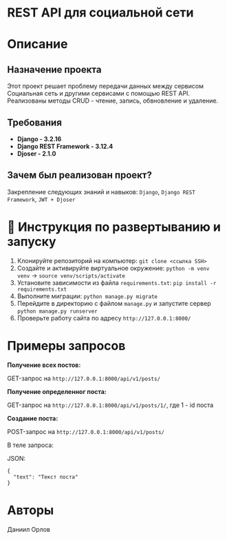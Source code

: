 # REST API для социальной сети



# Описание

## Назначение проекта
Этот проект решает проблему передачи данных между сервисом Социальная сеть и другими сервисами с помощью REST API. Реализованы методы CRUD - чтение, запись, обвновление и удаление.

## Требования
- **Django - 3.2.16**
- **Django REST Framework - 3.12.4**
- **Djoser - 2.1.0**

## Зачем был реализован проект?
Закрепление следующих знаний и навыков: `Django`, `Django REST Framework`, `JWT + Djoser` 



# :rocket: Инструкция по развертыванию и запуску
1. Клонируйте репозиторий на компьютер: `git clone <ссылка SSH>`
2. Создайте и активируйте виртуальное окружение: `python -m venv venv` -> `source venv/scripts/activate`
3. Установите зависимости из файла `requirements.txt`: `pip install -r requirements.txt`
4. Выполните миграции: `python manage.py migrate`
5. Перейдите в директорию с файлом `manage.py` и запустите сервер `python manage.py runserver`
6. Проверьте работу сайта по адресу `http://127.0.0.1:8000/`



# Примеры запросов

**Получение всех постов:**

GET-запрос на `http://127.0.0.1:8000/api/v1/posts/`

**Получение определенног поста:**

GET-запрос на `http://127.0.0.1:8000/api/v1/posts/1/`, где 1 - id поста

**Создание поста:**

POST-запрос на `http://127.0.0.1:8000/api/v1/posts/`

В теле запроса:

  JSON:
  ```
  {
    "text": "Текст поста"
  }
  ```



# Авторы
Даниил Орлов
